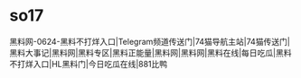 # so17
黑料网-0624-黑料不打烊入口|Telegram频道传送门|74猫导航主站|74猫传送门|黑料大事记|黑料网|黑料专区|黑料正能量|黑料网|黑料网|黑料在线|每日吃瓜|黑料不打烊入口|HL黑料门|今日吃瓜在线|881比鸭
